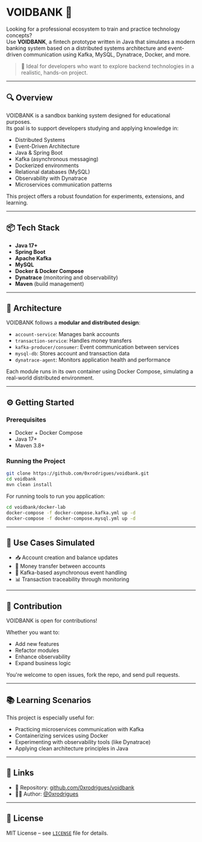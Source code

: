 # VOIDBANK 🏦

Looking for a professional ecosystem to train and practice technology concepts?  
Use **VOIDBANK**, a fintech prototype written in Java that simulates a modern banking system based on a distributed systems architecture and event-driven communication using Kafka, MySQL, Dynatrace, Docker, and more.

> 🚀 Ideal for developers who want to explore backend technologies in a realistic, hands-on project.

---

## 🔍 Overview

VOIDBANK is a sandbox banking system designed for educational purposes.  
Its goal is to support developers studying and applying knowledge in:

- Distributed Systems
- Event-Driven Architecture
- Java & Spring Boot
- Kafka (asynchronous messaging)
- Dockerized environments
- Relational databases (MySQL)
- Observability with Dynatrace
- Microservices communication patterns

This project offers a robust foundation for experiments, extensions, and learning.

---

## 📦 Tech Stack

- **Java 17+**
- **Spring Boot**
- **Apache Kafka**
- **MySQL**
- **Docker & Docker Compose**
- **Dynatrace** (monitoring and observability)
- **Maven** (build management)

---

## 🧩 Architecture

VOIDBANK follows a **modular and distributed design**:

- `account-service`: Manages bank accounts
- `transaction-service`: Handles money transfers
- `kafka-producer/consumer`: Event communication between services
- `mysql-db`: Stores account and transaction data
- `dynatrace-agent`: Monitors application health and performance

Each module runs in its own container using Docker Compose, simulating a real-world distributed environment.

---

## ⚙️ Getting Started

### Prerequisites

- Docker + Docker Compose
- Java 17+
- Maven 3.8+

### Running the Project

```bash
git clone https://github.com/0xrodrigues/voidbank.git
cd voidbank
mvn clean install
```
For running tools to run you application:
```bash
cd voidbank/docker-lab
docker-compose -f docker-compose.kafka.yml up -d
docker-compose -f docker-compose.mysql.yml up -d 
```

---

## 🧪 Use Cases Simulated

- 📥 Account creation and balance updates  
- 💸 Money transfer between accounts  
- 🔄 Kafka-based asynchronous event handling  
- 📊 Transaction traceability through monitoring

---

## 🤝 Contribution

VOIDBANK is open for contributions!

Whether you want to:
- Add new features
- Refactor modules
- Enhance observability
- Expand business logic

You're welcome to open issues, fork the repo, and send pull requests.

---

## 📚 Learning Scenarios

This project is especially useful for:

- Practicing microservices communication with Kafka
- Containerizing services using Docker
- Experimenting with observability tools (like Dynatrace)
- Applying clean architecture principles in Java

---

## 🔗 Links

- 📘 Repository: [github.com/0xrodrigues/voidbank](https://github.com/0xrodrigues/voidbank)
- 🧑‍💻 Author: [@0xrodrigues](https://github.com/0xrodrigues)

---

## 📄 License

MIT License – see [`LICENSE`](./LICENSE) file for details.
